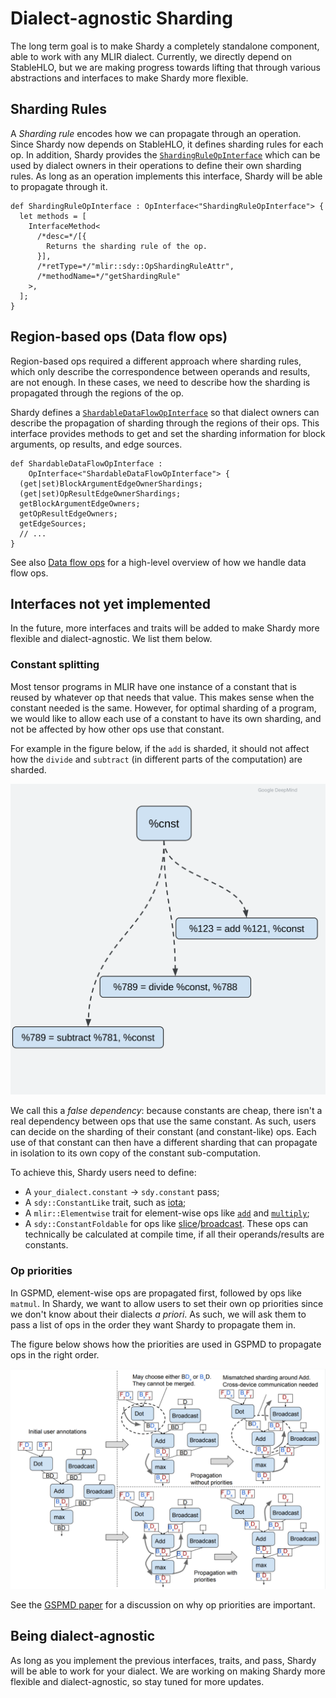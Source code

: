 # Dialect-agnostic Sharding

The long term goal is to make Shardy a completely standalone component, able to work with any MLIR dialect. Currently,
we directly depend on StableHLO, but we are making progress towards lifting that through various
abstractions and interfaces to make Shardy more flexible.

## Sharding Rules

A _Sharding rule_ encodes how we can propagate through an operation. Since Shardy now depends on StableHLO, it defines
sharding rules for each op. In addition, Shardy provides the [`ShardingRuleOpInterface`](./sdy_op_interfaces#shardingruleopinterface_shardingruleopinterface)
which can be used by dialect owners in their operations to define their own sharding rules. As long as an operation
implements this interface, Shardy will be able to propagate through it.

```mlir
def ShardingRuleOpInterface : OpInterface<"ShardingRuleOpInterface"> {
  let methods = [
    InterfaceMethod<
      /*desc=*/[{
        Returns the sharding rule of the op.
      }],
      /*retType=*/"mlir::sdy::OpShardingRuleAttr",
      /*methodName=*/"getShardingRule"
    >,
  ];
}
```

## Region-based ops (Data flow ops)

Region-based ops required a different approach where sharding rules, which only describe the correspondence between
operands and results, are not enough. In these cases, we need to describe how the sharding is propagated through the
regions of the op.

Shardy defines a [`ShardableDataFlowOpInterface`](./sdy_op_interfaces#shardabledataflowopinterface_shardabledataflowopinterface)
so that dialect owners can describe the propagation of sharding through the regions of their ops. This interface provides
methods to get and set the sharding information for block arguments, op results, and edge sources.

```mlir
def ShardableDataFlowOpInterface :
    OpInterface<"ShardableDataFlowOpInterface"> {
  (get|set)BlockArgumentEdgeOwnerShardings;
  (get|set)OpResultEdgeOwnerShardings;
  getBlockArgumentEdgeOwners;
  getOpResultEdgeOwners;
  getEdgeSources;
  // ...
}
```

See also [Data flow ops](./propagation#data-flow-ops) for a high-level overview of how we handle data flow ops.

## Interfaces not yet implemented

In the future, more interfaces and traits will be added to make Shardy more flexible and dialect-agnostic. We list them
below.

### Constant splitting

Most tensor programs in MLIR have one instance of a constant that is reused by whatever op that needs that value. This
makes sense when the constant needed is the same. However, for optimal sharding of a program, we would like to allow
each use of a constant to have its own sharding, and not be affected by how other ops use that constant.

For example in the figure below, if the `add` is sharded, it should not affect how the `divide` and `subtract` (in
different parts of the computation) are sharded.

![Constant Splitting](images/constant_splitting.png)

We call this a _false dependency_: because constants are cheap, there isn't a real dependency between ops that use the
same constant. As such, users can decide on the sharding of their constant (and constant-like) ops. Each use of that
constant can then have a different sharding that can propagate in isolation to its own copy of the constant sub-computation.

To achieve this, Shardy users need to define:
- A `your_dialect.constant` -> `sdy.constant` pass;
- A `sdy::ConstantLike` trait, such as [iota](https://openxla.org/stablehlo/spec#iota);
- A `mlir::Elementwise` trait for element-wise ops like [`add`](https://openxla.org/stablehlo/spec#add) and [`multiply`](https://openxla.org/stablehlo/spec#multiply);
- A `sdy::ConstantFoldable` for ops like [slice](https://openxla.org/stablehlo/spec#slice)/[broadcast](https://openxla.org/stablehlo/spec#broadcast_in_dim). These ops can technically be calculated at compile time, if all
  their operands/results are constants.

### Op priorities

In GSPMD, element-wise ops are propagated first, followed by ops like `matmul`. In Shardy, we want to allow users to
set their own op priorities since we don't know about their dialects _a priori_. As such, we will ask them to pass a
list of ops in the order they want Shardy to propagate them in.

The figure below shows how the priorities are used in GSPMD to propagate ops in the right order.

![Op Priorities. See GSPMD paper for why op priorities are important](images/op_priorities.png)

See the [GSPMD paper](https://arxiv.org/abs/2105.04663) for a discussion on why op priorities are important.

## Being dialect-agnostic

As long as you implement the previous interfaces, traits, and pass, Shardy will be able to work for your dialect. We
are working on making Shardy more flexible and dialect-agnostic, so stay tuned for more updates.
